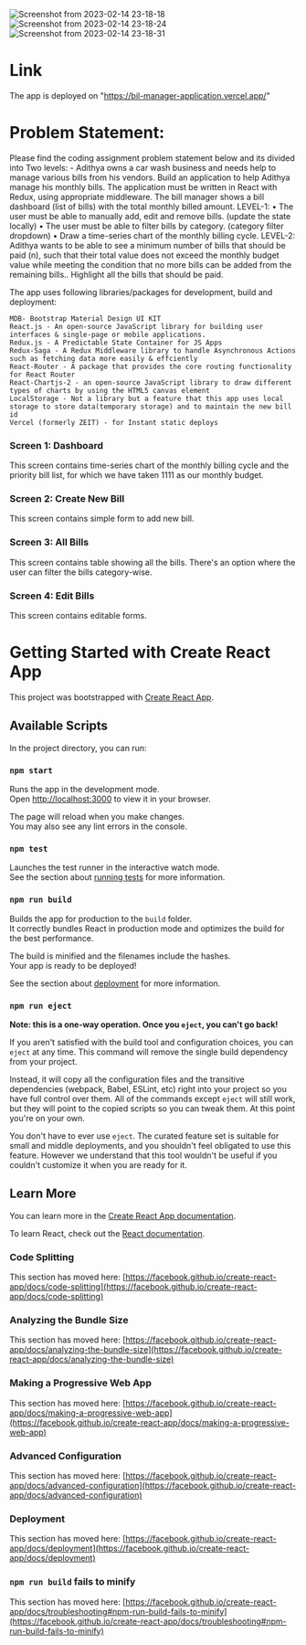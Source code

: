 ![Screenshot from 2023-02-14 23-18-18](https://user-images.githubusercontent.com/56087514/218817315-fdc15c6d-f3e6-4081-995b-4887e2551257.png)
![Screenshot from 2023-02-14 23-18-24](https://user-images.githubusercontent.com/56087514/218817332-00284135-7ce9-4ece-b100-3a1622539d2b.png)
![Screenshot from 2023-02-14 23-18-31](https://user-images.githubusercontent.com/56087514/218817337-573b10ef-eed2-4bf6-b10a-0b488f54050b.png)
# Link

The app is deployed on "https://bil-manager-application.vercel.app/"

# Problem Statement:

Please find the coding assignment problem statement below and its divided into Two levels: -
Adithya owns a car wash business and needs help to manage various bills from his vendors.
Build an application to help Adithya manage his monthly bills.
The application must be written in React with Redux, using appropriate middleware.
The bill manager shows a bill dashboard (list of bills) with the total monthly billed amount.
LEVEL-1:
• The user must be able to manually add, edit and remove bills. (update the state locally)
• The user must be able to filter bills by category. (category filter dropdown)
• Draw a time-series chart of the monthly billing cycle.
LEVEL-2:
Adithya wants to be able to see a minimum number of bills that should be paid (n), such that their
total value does not exceed the monthly budget value while meeting the condition that no more bills
can be added from the remaining bills.. Highlight all the bills that should be paid.

The app uses following libraries/packages for development, build and deployment:

    MDB- Bootstrap Material Design UI KIT
    React.js - An open-source JavaScript library for building user interfaces & single-page or mobile applications.
    Redux.js - A Predictable State Container for JS Apps
    Redux-Saga - A Redux Middleware library to handle Asynchronous Actions such as fetching data more easily & effciently
    React-Router - A package that provides the core routing functionality for React Router
    React-Chartjs-2 - an open-source JavaScript library to draw different types of charts by using the HTML5 canvas element
    LocalStorage - Not a library but a feature that this app uses local storage to store data(temporary storage) and to maintain the new bill id
    Vercel (formerly ZEIT) - for Instant static deploys

### Screen 1: Dashboard

This screen contains time-series chart of the monthly billing cycle and the priority bill list, for which we have taken 1111 as our monthly budget.

### Screen 2: Create New Bill

This screen contains simple form to add new bill.

### Screen 3: All Bills

This screen contains table showing all the bills. There's an option where the user can filter the bills category-wise.

### Screen 4: Edit Bills

This screen contains editable forms.

# Getting Started with Create React App

This project was bootstrapped with [Create React App](https://github.com/facebook/create-react-app).

## Available Scripts

In the project directory, you can run:

### `npm start`

Runs the app in the development mode.\
Open [http://localhost:3000](http://localhost:3000) to view it in your browser.

The page will reload when you make changes.\
You may also see any lint errors in the console.

### `npm test`

Launches the test runner in the interactive watch mode.\
See the section about [running tests](https://facebook.github.io/create-react-app/docs/running-tests) for more information.

### `npm run build`

Builds the app for production to the `build` folder.\
It correctly bundles React in production mode and optimizes the build for the best performance.

The build is minified and the filenames include the hashes.\
Your app is ready to be deployed!

See the section about [deployment](https://facebook.github.io/create-react-app/docs/deployment) for more information.

### `npm run eject`

**Note: this is a one-way operation. Once you `eject`, you can't go back!**

If you aren't satisfied with the build tool and configuration choices, you can `eject` at any time. This command will remove the single build dependency from your project.

Instead, it will copy all the configuration files and the transitive dependencies (webpack, Babel, ESLint, etc) right into your project so you have full control over them. All of the commands except `eject` will still work, but they will point to the copied scripts so you can tweak them. At this point you're on your own.

You don't have to ever use `eject`. The curated feature set is suitable for small and middle deployments, and you shouldn't feel obligated to use this feature. However we understand that this tool wouldn't be useful if you couldn't customize it when you are ready for it.

## Learn More

You can learn more in the [Create React App documentation](https://facebook.github.io/create-react-app/docs/getting-started).

To learn React, check out the [React documentation](https://reactjs.org/).

### Code Splitting

This section has moved here: [https://facebook.github.io/create-react-app/docs/code-splitting](https://facebook.github.io/create-react-app/docs/code-splitting)

### Analyzing the Bundle Size

This section has moved here: [https://facebook.github.io/create-react-app/docs/analyzing-the-bundle-size](https://facebook.github.io/create-react-app/docs/analyzing-the-bundle-size)

### Making a Progressive Web App

This section has moved here: [https://facebook.github.io/create-react-app/docs/making-a-progressive-web-app](https://facebook.github.io/create-react-app/docs/making-a-progressive-web-app)

### Advanced Configuration

This section has moved here: [https://facebook.github.io/create-react-app/docs/advanced-configuration](https://facebook.github.io/create-react-app/docs/advanced-configuration)

### Deployment

This section has moved here: [https://facebook.github.io/create-react-app/docs/deployment](https://facebook.github.io/create-react-app/docs/deployment)

### `npm run build` fails to minify

This section has moved here: [https://facebook.github.io/create-react-app/docs/troubleshooting#npm-run-build-fails-to-minify](https://facebook.github.io/create-react-app/docs/troubleshooting#npm-run-build-fails-to-minify)

